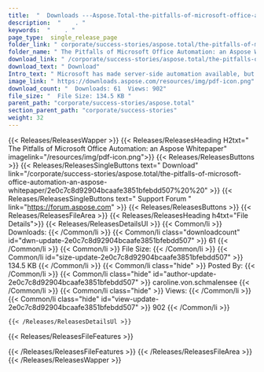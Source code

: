 ```yaml
---
title:  "  Downloads ---Aspose.Total-the-pitfalls-of-microsoft-office-automation-an-aspose-whitepaper . " 
description:  "    . " 
keywords:  "    . " 
page_type:  single_release_page
folder_link: " corporate/success-stories/aspose.total/the-pitfalls-of-microsoft-office-automation-an-aspose-whitepaper/"
folder_name: " The Pitfalls of Microsoft Office Automation: an Aspose Whitepaper"
download_link: " /corporate/success-stories/aspose.total/the-pitfalls-of-microsoft-office-automation-an-aspose-whitepaper/2e0c7c8d92904bcaafe3851bfebdd507"
download_text: " Download"
Intro_text: " Microsoft has made server-side automation available, but this is not the intende..."
image_link: " https://downloads.aspose.com/resources/img/pdf-icon.png"
download_count: "  Downloads: 61  Views: 902"
file_size: "  File Size: 134.5 KB "
parent_path: "corporate/success-stories/aspose.total"
section_parent_path: "corporate/success-stories"
weight: 32 
---
```


{{< Releases/ReleasesWapper >}}
  {{< Releases/ReleasesHeading H2txt=" The Pitfalls of Microsoft Office Automation: an Aspose Whitepaper" imagelink="/resources/img/pdf-icon.png">}}
  {{< Releases/ReleasesButtons >}}
    {{< Releases/ReleasesSingleButtons text=" Download" link="/corporate/success-stories/aspose.total/the-pitfalls-of-microsoft-office-automation-an-aspose-whitepaper/2e0c7c8d92904bcaafe3851bfebdd507%20%20" >}}
    {{< Releases/ReleasesSingleButtons text=" Support Forum " link="https://forum.aspose.com" >}}
  {{< Releases/ReleasesButtons >}}
  {{< Releases/ReleasesFileArea >}}
    {{< Releases/ReleasesHeading h4txt="File Details">}}
    {{< Releases/ReleasesDetailsUl >}}
            {{< Common/li  >}} Downloads: {{< /Common/li >}} 
      {{< Common/li class="downloadcount" id="dwn-update-2e0c7c8d92904bcaafe3851bfebdd507" >}} 61 {{< /Common/li >}} 
      {{< Common/li  >}} File Size: {{< /Common/li >}} 
      {{< Common/li id="size-update-2e0c7c8d92904bcaafe3851bfebdd507" >}} 134.5 KB {{< /Common/li >}} 
      {{< Common/li  class="hide" >}} Posted By: {{< /Common/li >}} 
      {{< Common/li class="hide" id="author-update-2e0c7c8d92904bcaafe3851bfebdd507" >}} caroline.von.schmalensee {{< /Common/li >}} 
      {{< Common/li class="hide"  >}} Views: {{< /Common/li >}} 
      {{< Common/li class="hide" id="view-update-2e0c7c8d92904bcaafe3851bfebdd507" >}} 902 {{< /Common/li >}} 

    {{< /Releases/ReleasesDetailsUl >}}

  {{< Releases/ReleasesFileFeatures >}}
      
  {{< /Releases/ReleasesFileFeatures >}}
 {{< /Releases/ReleasesFileArea >}}
{{< /Releases/ReleasesWapper >}}


